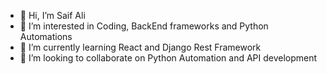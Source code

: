- 👋 Hi, I’m Saif Ali
- 👀 I’m interested in Coding, BackEnd frameworks and Python Automations
- 🌱 I’m currently learning React and Django Rest Framework
- 💞️ I’m looking to collaborate on Python Automation and API development

<!---
saifali3251/saifali3251 is a ✨ special ✨ repository because its `README.md` (this file) appears on your GitHub profile.
You can click the Preview link to take a look at your changes.
--->
